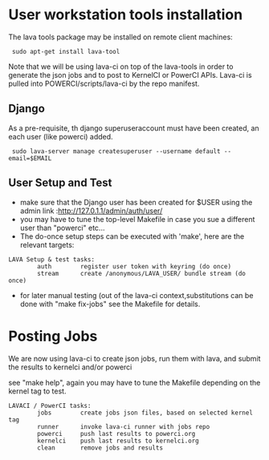 # User workstation tools installation #

The lava tools package may be installed on remote client machines:

` sudo apt-get install lava-tool`

Note that we will be using lava-ci on top of the lava-tools in order to generate the json jobs and to post to KernelCI or PowerCI APIs. Lava-ci is pulled into POWERCI/scripts/lava-ci by the repo manifest.

## Django ##

As a pre-requisite, th django superuseraccount must have been created, an each user (like powerci) added.

` sudo lava-server manage createsuperuser --username default --email=$EMAIL`

## User Setup and Test ##

* make sure that the Django user has been created for $USER using the admin link :<http://127.0.1.1/admin/auth/user/>
* you may have to tune the top-level Makefile in case you sue a different user than "powerci" etc...
* The do-once setup steps can be executed with 'make', here are the relevant targets:
```
LAVA Setup & test tasks:
		auth		register user token with keyring (do once)
		stream		create /anonymous/LAVA_USER/ bundle stream (do once)
```

* for later manual testing (out of the lava-ci context,substitutions can be done with "make fix-jobs" see the Makefile for details.

# Posting Jobs #

We are now using lava-ci to create json jobs, run them with lava, and submit the results to kernelci and/or powerci

see "make help", again you may have to tune the Makefile depending on the kernel tag to test.

```
LAVACI / PowerCI tasks:
		jobs		create jobs json files, based on selected kernel tag
		runner		invoke lava-ci runner with jobs repo
		powerci		push last results to powerci.org
		kernelci	push last results to kernelci.org
		clean		remove jobs and results
```


